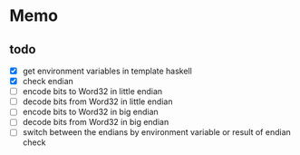 Memo
====

todo
----

* [x] get environment variables in template haskell
* [x] check endian
* [ ] encode bits to Word32 in little endian
* [ ] decode bits from Word32 in little endian
* [ ] encode bits to Word32 in big endian
* [ ] decode bits from Word32 in big endian
* [ ] switch between the endians by environment variable or result of endian check
